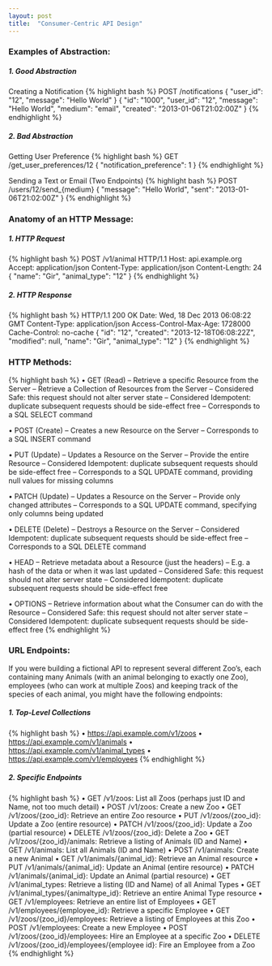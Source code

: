 ```yaml
---
layout: post
title:  "Consumer-Centric API Design"
---
```

### Examples of Abstraction:
##### 1. Good Abstraction
Creating a Notification
{% highlight bash %}
POST /notifications
{
  "user_id": "12",
  "message": "Hello World"
}
{
  "id": "1000",
  "user_id": "12",
  "message": "Hello World",
  "medium": "email",
  "created": "2013-01-06T21:02:00Z"
}
{% endhighlight %}

##### 2. Bad Abstraction
Getting User Preference
{% highlight bash %}
GET /get_user_preferences/12
{
  "notification_preference": 1
}
{% endhighlight %}

Sending a Text or Email (Two Endpoints)
{% highlight bash %}
POST /users/12/send_{medium}
{
  "message": "Hello World",
  "sent": "2013-01-06T21:02:00Z"
}
{% endhighlight %}

### Anatomy of an HTTP Message:
##### 1. HTTP Request
{% highlight bash %}
POST /v1/animal HTTP/1.1
Host: api.example.org
Accept: application/json
Content-Type: application/json
Content-Length: 24
{
  "name": "Gir",
  "animal_type": "12"
}
{% endhighlight %}

##### 2. HTTP Response
{% highlight bash %}
HTTP/1.1 200 OK
Date: Wed, 18 Dec 2013 06:08:22 GMT
Content-Type: application/json
Access-Control-Max-Age: 1728000
Cache-Control: no-cache
{
  "id": "12",
  "created": "2013-12-18T06:08:22Z",
  "modified": null,
  "name": "Gir",
  "animal_type": "12"
}
{% endhighlight %}

### HTTP Methods:
{% highlight bash %}
• GET (Read)
– Retrieve a specific Resource from the Server
– Retrieve a Collection of Resources from the Server
– Considered Safe: this request should not alter server state
– Considered Idempotent: duplicate subsequent requests should be side-effect free
– Corresponds to a SQL SELECT command

• POST (Create)
– Creates a new Resource on the Server
– Corresponds to a SQL INSERT command

• PUT (Update)
– Updates a Resource on the Server
– Provide the entire Resource
– Considered Idempotent: duplicate subsequent requests should be side-effect free
– Corresponds to a SQL UPDATE command, providing null values for missing columns

• PATCH (Update)
– Updates a Resource on the Server
– Provide only changed attributes
– Corresponds to a SQL UPDATE command, specifying only columns being updated

• DELETE (Delete)
– Destroys a Resource on the Server
– Considered Idempotent: duplicate subsequent requests should be side-effect free
– Corresponds to a SQL DELETE command

• HEAD
– Retrieve metadata about a Resource (just the headers)
– E.g. a hash of the data or when it was last updated
– Considered Safe: this request should not alter server state
– Considered Idempotent: duplicate subsequent requests should be side-effect free

• OPTIONS
– Retrieve information about what the Consumer can do with the Resource
– Considered Safe: this request should not alter server state
– Considered Idempotent: duplicate subsequent requests should be side-effect free
{% endhighlight %}

### URL Endpoints:
If you were building a fictional API to represent several different Zoo’s, each containing many Animals (with an animal belonging to exactly one Zoo), employees (who can work at multiple Zoos) and keeping track of the species of each animal, you might have the following endpoints:

##### 1. Top-Level Collections
{% highlight bash %}
• https://api.example.com/v1/zoos
• https://api.example.com/v1/animals
• https://api.example.com/v1/animal_types
• https://api.example.com/v1/employees
{% endhighlight %}

##### 2. Specific Endpoints
{% highlight bash %}
• GET /v1/zoos: List all Zoos (perhaps just ID and Name, not too much detail)
• POST /v1/zoos: Create a new Zoo
• GET /v1/zoos/{zoo_id}: Retrieve an entire Zoo resource
• PUT /v1/zoos/{zoo_id}: Update a Zoo (entire resource)
• PATCH /v1/zoos/{zoo_id}: Update a Zoo (partial resource)
• DELETE /v1/zoos/{zoo_id}: Delete a Zoo
• GET /v1/zoos/{zoo_id}/animals: Retrieve a listing of Animals (ID and Name)
• GET /v1/animals: List all Animals (ID and Name)
• POST /v1/animals: Create a new Animal
• GET /v1/animals/{animal_id}: Retrieve an Animal resource
• PUT /v1/animals/{animal_id}: Update an Animal (entire resource)
• PATCH /v1/animals/{animal_id}: Update an Animal (partial resource)
• GET /v1/animal_types: Retrieve a listing (ID and Name) of all Animal Types
• GET /v1/animal_types/{animaltype_id}: Retrieve an entire Animal Type resource
• GET /v1/employees: Retrieve an entire list of Employees
• GET /v1/employees/{employee_id}: Retrieve a specific Employee
• GET /v1/zoos/{zoo_id}/employees: Retrieve a listing of Employees at this Zoo
• POST /v1/employees: Create a new Employee
• POST /v1/zoos/{zoo_id}/employees: Hire an Employee at a specific Zoo
• DELETE /v1/zoos/{zoo_id}/employees/{employee id}: Fire an Employee from a Zoo
{% endhighlight %}

